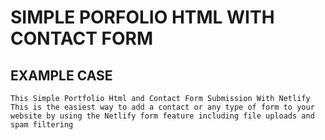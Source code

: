 # SIMPLE PORFOLIO HTML WITH CONTACT FORM

## EXAMPLE CASE

    This Simple Portfolio Html and Contact Form Submission With Netlify
    This is the easiest way to add a contact or any type of form to your 
    website by using the Netlify form feature including file uploads and 
    spam filtering
